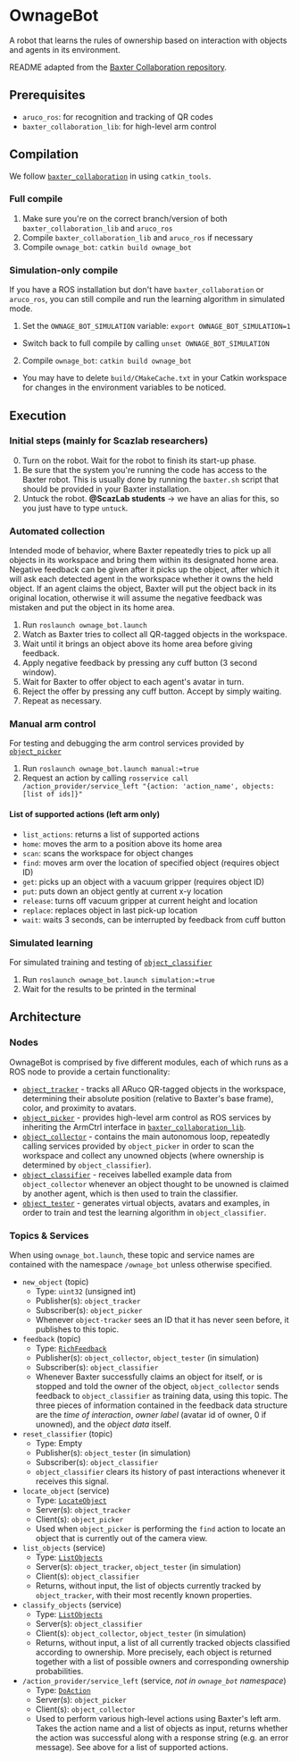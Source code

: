 # OwnageBot
A robot that learns the rules of ownership based on interaction with objects and agents in its environment.

README adapted from the [Baxter Collaboration repository](https://github.com/ScazLab/baxter_collaboration).

## Prerequisites

* `aruco_ros`: for recognition and tracking of QR codes
* `baxter_collaboration_lib`: for high-level arm control

## Compilation

We follow [`baxter_collaboration`](https://github.com/ScazLab/baxter_collaboration) in using `catkin_tools`.

### Full compile

1. Make sure you're on the correct branch/version of both `baxter_collaboration_lib` and `aruco_ros`
2. Compile `baxter_collaboration_lib` and `aruco_ros` if necessary
3. Compile `ownage_bot`: `catkin build ownage_bot`

### Simulation-only compile

If you have a ROS installation but don't have `baxter_collaboration` or `aruco_ros`, you can still compile and run the learning algorithm in
simulated mode.

1. Set the `OWNAGE_BOT_SIMULATION` variable: `export OWNAGE_BOT_SIMULATION=1`
  * Switch back to full compile by calling `unset OWNAGE_BOT_SIMULATION`
2. Compile `ownage_bot`: `catkin build ownage_bot`
  * You may have to delete `build/CMakeCache.txt` in your Catkin workspace for changes in the environment variables to be noticed.

## Execution

### Initial steps (mainly for Scazlab researchers)

0. Turn on the robot. Wait for the robot to finish its start-up phase.
1. Be sure that the system you're running the code has access to the Baxter robot. This is usually done by running the `baxter.sh` script that should be provided in your Baxter installation.
2. Untuck the robot. **@ScazLab students** → we have an alias for this, so you just have to type `untuck`.

### Automated collection

Intended mode of behavior, where Baxter repeatedly tries to pick up all objects in its workspace and bring them within its designated home area. Negative feedback can be given after it picks up the object, after which it will ask each detected agent in the workspace whether it owns the held object. If an agent claims the object, Baxter will put the object back in its original location, otherwise it will assume the negative feedback was mistaken and put the object in its home area.

1. Run `roslaunch ownage_bot.launch`
2. Watch as Baxter tries to collect all QR-tagged objects in the workspace.
3. Wait until it brings an object above its home area before giving feedback.
4. Apply negative feedback by pressing any cuff button (3 second window).
5. Wait for Baxter to offer object to each agent's avatar in turn.
6. Reject the offer by pressing any cuff button. Accept by simply waiting.
7. Repeat as necessary.

### Manual arm control

For testing and debugging the arm control services provided by [`object_picker`](https://github.com/OwnageBot/ownage_bot/tree/master/src/object_picker)

1. Run `roslaunch ownage_bot.launch manual:=true`
2. Request an action by calling `rosservice call /action_provider/service_left "{action: 'action_name', objects: [list of ids]}"`

#### List of supported actions (left arm only)

* `list_actions`: returns a list of supported actions
* `home`: moves the arm to a position above its home area
* `scan`: scans the workspace for object changes
* `find`: moves arm over the location of specified object (requires object ID)
* `get`: picks up an object with a vacuum gripper (requires object ID)
* `put`: puts down an object gently at current x-y location
* `release`: turns off vacuum gripper at current height and location
* `replace`: replaces object in last pick-up location
* `wait`: waits 3 seconds, can be interrupted by feedback from cuff button

### Simulated learning

For simulated training and testing of [`object_classifier`](https://github.com/OwnageBot/ownage_bot/tree/master/src/object_classifier)

1. Run `roslaunch ownage_bot.launch simulation:=true`
2. Wait for the results to be printed in the terminal

## Architecture

### Nodes

OwnageBot is comprised by five different modules, each of which runs as a ROS node to provide a certain functionality:

* [`object_tracker`](https://github.com/OwnageBot/ownage_bot/tree/master/src/object_tracker) - tracks all ARuco QR-tagged objects in the workspace, determining their absolute position (relative to Baxter's base frame), color, and proximity to avatars.
* [`object_picker`](https://github.com/OwnageBot/ownage_bot/tree/master/src/object_picker) - provides high-level arm control as ROS services by inheriting the ArmCtrl interface in [`baxter_collaboration_lib`](https://github.com/ScazLab/baxter_collaboration/tree/master/baxter_collaboration_lib).
* [`object_collector`](https://github.com/OwnageBot/ownage_bot/tree/master/src/object_collector) - contains the main autonomous loop, repeatedly calling services provided by `object_picker` in order to scan the workspace and collect any unowned objects (where ownership is determined by `object_classifier`).
* [`object_classifier`](https://github.com/OwnageBot/ownage_bot/tree/master/src/object_classifier) - receives labelled example data from `object_collector` whenever an object thought to be unowned is claimed by another agent, which is then used to train the classifier.
* [`object_tester`](https://github.com/OwnageBot/ownage_bot/tree/master/src/object_tester) - generates virtual objects, avatars and examples, in order to train and test the learning algorithm in `object_classifier`.

### Topics & Services

When using `ownage_bot.launch`, these topic and service names are contained with the namespace `/ownage_bot` unless otherwise specified.

* `new_object` (topic)
  * Type: `uint32` (unsigned int)
  * Publisher(s): `object_tracker`
  * Subscriber(s): `object_picker`
  * Whenever `object-tracker` sees an ID that it has never seen before, it publishes to this topic.
* `feedback` (topic)
  * Type: [`RichFeedback`](https://github.com/OwnageBot/ownage_bot/blob/master/msg/RichFeedback.msg)
  * Publisher(s): `object_collector`, `object_tester` (in simulation)
  * Subscriber(s): `object_classifier`
  * Whenever Baxter successfully claims an object for itself, or is stopped and told the owner of the object, `object_collector` sends feedback to `object_classifier` as training data, using this topic. The three pieces of information contained in the feedback data structure are the *time of interaction*, *owner label* (avatar id of owner, 0 if unowned), and the *object data* itself.
* `reset_classifier` (topic)
  * Type: Empty
  * Publisher(s): `object_tester` (in simulation)
  * Subscriber(s): `object_classifier`
  * `object_classifier` clears its history of past interactions whenever it receives this signal.
* `locate_object` (service)
  * Type: [`LocateObject`](https://github.com/OwnageBot/ownage_bot/blob/master/srv/LocateObject.srv)
  * Server(s): `object_tracker`
  * Client(s): `object_picker`
  * Used when `object_picker` is performing the `find` action to locate an object that is currently out of the camera view.
* `list_objects` (service)
  * Type: [`ListObjects`](https://github.com/OwnageBot/ownage_bot/blob/master/srv/ListObjects.srv)
  * Server(s): `object_tracker`, `object_tester` (in simulation)
  * Client(s): `object_classifier`
  * Returns, without input, the list of objects currently tracked by `object_tracker`, with their most recently known properties.
* `classify_objects` (service)
  * Type: [`ListObjects`](https://github.com/OwnageBot/ownage_bot/blob/master/srv/ListObjects.srv)
  * Server(s): `object_classifier`
  * Client(s): `object_collector`, `object_tester` (in simulation)
  * Returns, without input, a list of all currently tracked objects classified according to ownership. More precisely, each object is returned together with a list of possible owners and corresponding ownership probabilities.
* `/action_provider/service_left` (service, *not in `ownage_bot` namespace*)
  * Type: [`DoAction`](https://github.com/ScazLab/baxter_collaboration/blob/master/baxter_collaboration_msgs/srv/DoAction.srv)
  * Server(s): `object_picker`
  * Client(s): `object_collector`
  * Used to perform various high-level actions using Baxter's left arm. Takes the action name and a list of objects as input, returns whether the action was successful along with a response string (e.g. an error message). See above for a list of supported actions.
